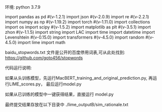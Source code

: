 环境: python 3.7.9

import pandas as pd #(v-1.2.1)
import json #(v-2.0.9)
import re #(v-2.2.1)
import numpy as np #(v-1.19.2)
import torch #(v-1.11.0)
import collections
import os
import scipy #(v-1.5.2)
import matplotlib as plt #(v-3.5.1)
import zhon #(v-1.1.5)
import string
import LAC
import time
import datetime
import Levenshtein #(v-0.15.0)
import transformers #(v-4.5.0)
import random #(v-4.5.0)
import lime 
import math


baidu_stopwords.txt 文件是公开的百度停用词表,可从此处找到: https://github.com/goto456/stopwords


代码运行说明: 

如果从头训练模型，先运行MacBERT_training_and_original_prediction.py, 再运行LIME_scores.py， 最后运行model.py

如果从已训练的模型中一键获得结果，直接运行 model.py

最终提交结果存放在以下目录中  ./lime_outputB/sim_rationale.txt  





